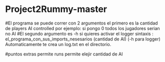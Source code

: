# Project2Rummy-master
#El programa se puede correr con 2 argumentos el primero es la cantidad de players AI controlled
por ejemplo: si pongo 0 todos los jugadores serian no AI
#El segundo argumento es -h si quieres activar el logger
sintaxis : el_programa_con_sus_imports_nesesarios (cantidad de  AI) (-h para logger)
Automaticamente te crea un log.txt en el directorio.

#puntos extras
permite runs
permite elejir cantidad de AI
